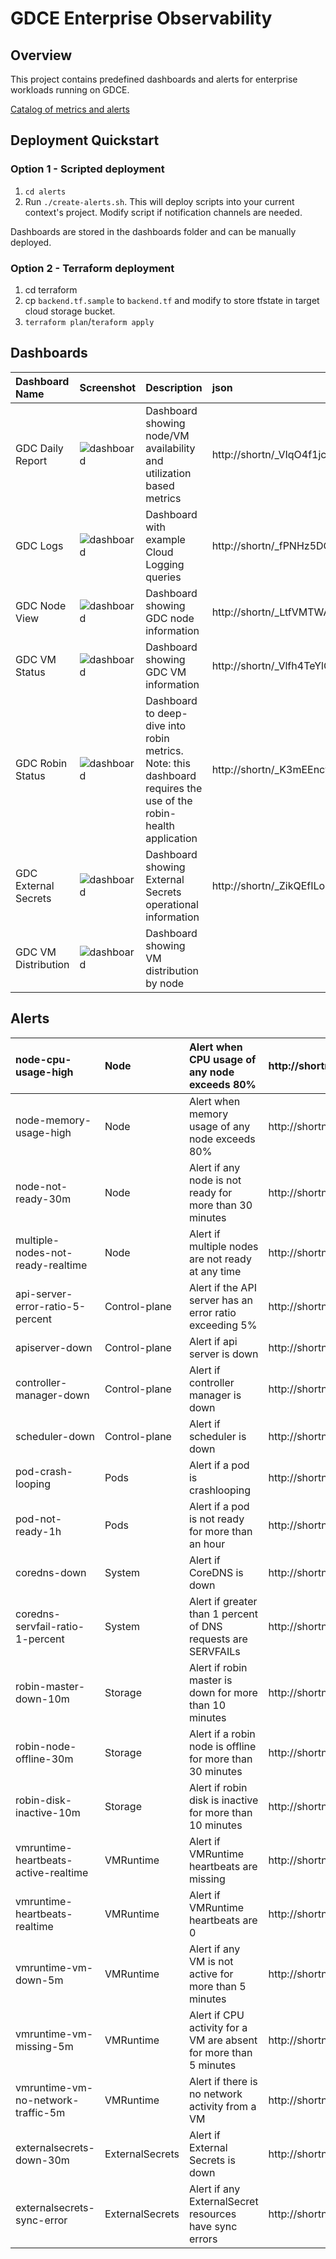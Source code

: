 # GDCE Enterprise Observability

## Overview

This project contains predefined dashboards and alerts for enterprise workloads running on GDCE.

[Catalog of metrics and alerts](https://docs.google.com/spreadsheets/d/1_C7lXjgDT5ZzhzaWtXm2yp-WevAJk2RexE61veblGt8/edit?resourcekey=0-SvI4CbMsSMwz-ypTlgt5Mg#gid=356051654)

## Deployment Quickstart

### Option 1 - Scripted deployment

1. `cd alerts`
2. Run `./create-alerts.sh`. This will deploy scripts into your current context's project. Modify script if notification channels are needed.

Dashboards are stored in the dashboards folder and can be manually deployed. 

### Option 2 - Terraform deployment

1. cd terraform
2. cp `backend.tf.sample` to `backend.tf` and modify to store tfstate in target cloud storage bucket.
3. `terraform plan`/`teraform apply`

## Dashboards

| Dashboard Name       | Screenshot                                                          | Description                                                                                                      | json                      |
| :------------------- | :------------------------------------------------------------------ | :--------------------------------------------------------------------------------------------------------------- | :------------------------ |
| GDC Daily Report     | ![dashboard](https://screenshot.googleplex.com/88LfuskJEZEsCT.png)  | Dashboard showing node/VM availability and utilization based metrics                                             | http://shortn/_VIqO4f1jcR |
| GDC Logs             | ![dashboard](https://screenshot.googleplex.com/8qfZ5nZRFj6A5vL.png) | Dashboard with example Cloud Logging queries                                                                     | http://shortn/_fPNHz5DCwU |
| GDC Node View        | ![dashboard](https://screenshot.googleplex.com/4dRntZGgHvTgTNN.png) | Dashboard showing GDC node information                                                                           | http://shortn/_LtfVMTWAIj |
| GDC VM Status        | ![dashboard](https://screenshot.googleplex.com/Bzwxw8kX5pmUp8b.png) | Dashboard showing GDC VM information                                                                             | http://shortn/_Vlfh4TeYlG |
| GDC Robin Status     | ![dashboard](https://screenshot.googleplex.com/8grZWZsgZDzdzRW.png) | Dashboard to deep-dive into robin metrics. Note: this dashboard requires the use of the robin-health application | http://shortn/_K3mEEncvls |
| GDC External Secrets | ![dashboard](https://screenshot.googleplex.com/4YEWwskAhBAGQCf.png) | Dashboard showing External Secrets operational information                                                       | http://shortn/_ZikQEfILoq |
| GDC VM Distribution  | ![dashboard](https://screenshot.googleplex.com/B6BQgdPdHeFVhZS.png) | Dashboard showing VM distribution by node                                                       |  |


## Alerts

| node-cpu-usage-high                  | Node            | Alert when CPU usage of any node exceeds 80%                      | http://shortn/_DzJ1aQcl3P |
| :----------------------------------- | :-------------- | :---------------------------------------------------------------- | :------------------------ |
| node-memory-usage-high               | Node            | Alert when memory usage of any node exceeds 80%                   | http://shortn/_GZXuqeWVhs |
| node-not-ready-30m                   | Node            | Alert if any node is not ready for more than 30 minutes           | http://shortn/_fMYWpmM9PW |
| multiple-nodes-not-ready-realtime    | Node            | Alert if multiple nodes are not ready at any time                 | http://shortn/_yWqKOlTCd5 |
| api-server-error-ratio-5-percent     | Control-plane   | Alert if the API server has an error ratio exceeding 5%           | http://shortn/_afiRU0qn7w |
| apiserver-down                       | Control-plane   | Alert if api server is down                                       | http://shortn/_M0WSfJ9eGE |
| controller-manager-down              | Control-plane   | Alert if controller manager is down                               | http://shortn/_fAh9Ja3Lxb |
| scheduler-down                       | Control-plane   | Alert if scheduler is down                                        | http://shortn/_DSief6OQJP |
| pod-crash-looping                    | Pods            | Alert if a pod is crashlooping                                    | http://shortn/_GqgRYTqGh7 |
| pod-not-ready-1h                     | Pods            | Alert if a pod is not ready for more than an hour                 | http://shortn/_kOsVFOUQIx |
| coredns-down                         | System          | Alert if CoreDNS is down                                          | http://shortn/_6yCd6bvpLZ |
| coredns-servfail-ratio-1-percent     | System          | Alert if greater than 1 percent of DNS requests are SERVFAILs     | http://shortn/_GGbtLHRTdh |
| robin-master-down-10m                | Storage         | Alert if robin master is down for more than 10 minutes            | http://shortn/_MO4IdGC8qB |
| robin-node-offline-30m               | Storage         | Alert if a robin node is offline for more than 30 minutes         | http://shortn/_HpHwjkIxLI |
| robin-disk-inactive-10m              | Storage         | Alert if robin disk is inactive for more than 10 minutes          | http://shortn/_5cHpRszFJE |
| vmruntime-heartbeats-active-realtime | VMRuntime       | Alert if VMRuntime heartbeats are missing                         | http://shortn/_R3jK5d8Shz |
| vmruntime-heartbeats-realtime        | VMRuntime       | Alert if VMRuntime heartbeats are 0                               | http://shortn/_LVAcHK0dfK |
| vmruntime-vm-down-5m                 | VMRuntime       | Alert if any VM is not active for more than 5 minutes             | http://shortn/_RuClarQiRa |
| vmruntime-vm-missing-5m              | VMRuntime       | Alert if CPU activity for a VM are absent for more than 5 minutes | http://shortn/_npLmj6WJxh |
| vmruntime-vm-no-network-traffic-5m   | VMRuntime       | Alert if there is no network activity from a VM                   | http://shortn/_5Igz1mccVb |
| externalsecrets-down-30m             | ExternalSecrets | Alert if External Secrets is down                                 | http://shortn/_C11FLfAeXz |
| externalsecrets-sync-error           | ExternalSecrets | Alert if any ExternalSecret resources have sync errors            | http://shortn/_6H3GMemc85 |